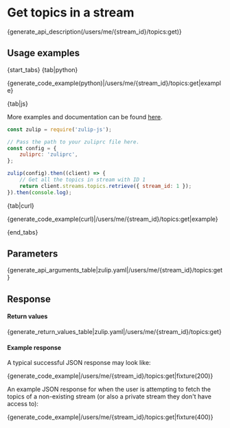 # Get topics in a stream

{generate_api_description(/users/me/{stream_id}/topics:get)}

## Usage examples

{start_tabs}
{tab|python}

{generate_code_example(python)|/users/me/{stream_id}/topics:get|example}

{tab|js}

More examples and documentation can be found [here](https://github.com/zulip/zulip-js).
```js
const zulip = require('zulip-js');

// Pass the path to your zuliprc file here.
const config = {
    zuliprc: 'zuliprc',
};

zulip(config).then((client) => {
    // Get all the topics in stream with ID 1
    return client.streams.topics.retrieve({ stream_id: 1 });
}).then(console.log);

```

{tab|curl}

{generate_code_example(curl)|/users/me/{stream_id}/topics:get|example}

{end_tabs}

## Parameters

{generate_api_arguments_table|zulip.yaml|/users/me/{stream_id}/topics:get}

## Response

#### Return values

{generate_return_values_table|zulip.yaml|/users/me/{stream_id}/topics:get}

#### Example response

A typical successful JSON response may look like:

{generate_code_example|/users/me/{stream_id}/topics:get|fixture(200)}

An example JSON response for when the user is attempting to fetch the topics
of a non-existing stream (or also a private stream they don't have access to):

{generate_code_example|/users/me/{stream_id}/topics:get|fixture(400)}
